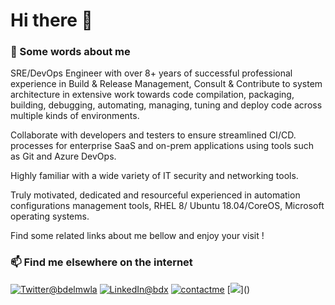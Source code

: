# Hi there 👋

<!--
**najx/najx** is a ✨ _special_ ✨ repository because its `README.md` (this file) appears on your GitHub profile.
Here are some ideas to get you started:
- 🔭 I’m currently working on ...
- 🌱 I’m currently learning ...
- 👯 I’m looking to collaborate on ...
- 🤔 I’m looking for help with ...
- 💬 Ask me about ...
- 📫 How to reach me: ...
- 😄 Pronouns: ...
- ⚡ Fun fact: ...
-->

### 💬 Some words about me

SRE/DevOps Engineer with over 8+ years of successful professional experience in Build & Release Management, Consult & Contribute to system architecture in extensive work towards code compilation, packaging, building, debugging, automating, managing, tuning and deploy code across multiple kinds of environments.

Collaborate with developers and testers to ensure streamlined CI/CD. processes for enterprise SaaS and on-prem applications using tools such as Git and Azure DevOps.

Highly familiar with a wide variety of IT security and networking tools.

Truly motivated, dedicated and resourceful experienced in automation configurations management tools, RHEL 8/ Ubuntu 18.04/CoreOS, Microsoft operating systems.
 
Find some related links about me bellow and enjoy your visit !

### 📫 Find me elsewhere on the internet

<a href="https://twitter.com/bdelmwla"><img src="https://img.shields.io/badge/Twitter--_.svg?style=social&logo=twitter" alt="Twitter@bdelmwla"></a>
<a href="https://www.linkedin.com/in/abdx"><img src="https://img.shields.io/badge/LinkedIn--_.svg?style=social&logo=linkedin" alt="LinkedIn@bdx"></a>
<a href="mailto:najim.abdelmoula@gmail.com"><img src="https://img.shields.io/badge/Contact%20Me--_.svg?style=social&logo=mail.ru" alt="contactme"></a>
[![](https://visitor-badge.glitch.me/badge?page_id=najx.visitor-badge")]()
